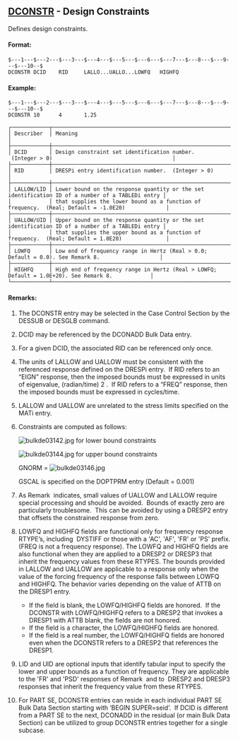 ## [DCONSTR](https://help.hexagonmi.com/bundle/MSC_Nastran_2022.4/page/Nastran_Combined_Book/qrg/bulkde/TOC.DCONSTR.xhtml) - Design Constraints

Defines design constraints.

#### Format:

```nastran
$---1---$---2---$---3---$---4---$---5---$---6---$---7---$---8---$---9---$---10--$
DCONSTR DCID    RID     LALLO...UALLO...LOWFQ   HIGHFQ                          
```

#### Example:

```nastran
$---1---$---2---$---3---$---4---$---5---$---6---$---7---$---8---$---9---$---10--$
DCONSTR 10      4       1.25                                                    
```

```text
┌────────────┬──────────────────────────────────────────────────────────────────────────────────────────────────┐
│ Describer  │ Meaning                                                                                          │
├────────────┼──────────────────────────────────────────────────────────────────────────────────────────────────┤
│ DCID       │ Design constraint set identification number.  (Integer > 0)                                      │
├────────────┼──────────────────────────────────────────────────────────────────────────────────────────────────┤
│ RID        │ DRESPi entry identification number.  (Integer > 0)                                               │
├────────────┼──────────────────────────────────────────────────────────────────────────────────────────────────┤
│ LALLOW/LID │ Lower bound on the response quantity or the set identification ID of a number of a TABLEDi entry │
│            │ that supplies the lower bound as a function of frequency.  (Real; Default = -1.0E20)             │
├────────────┼──────────────────────────────────────────────────────────────────────────────────────────────────┤
│ UALLOW/UID │ Upper bound on the response quantity or the set identification ID of a number of a TABLEDi entry │
│            │ that supplies the upper bound as a function of frequency.  (Real; Default = 1.0E20)              │
├────────────┼──────────────────────────────────────────────────────────────────────────────────────────────────┤
│ LOWFQ      │ Low end of frequency range in Hertz (Real > 0.0; Default = 0.0). See Remark 8.                   │
├────────────┼──────────────────────────────────────────────────────────────────────────────────────────────────┤
│ HIGHFQ     │ High end of frequency range in Hertz (Real > LOWFQ; Default = 1.0E+20). See Remark 8.            │
└────────────┴──────────────────────────────────────────────────────────────────────────────────────────────────┘
```

#### Remarks:

1. The DCONSTR entry may be selected in the Case Control Section by the DESSUB or DESGLB command.
2. DCID may be referenced by the DCONADD Bulk Data entry.
3. For a given DCID, the associated RID can be referenced only once.
4. The units of LALLOW and UALLOW must be consistent with the referenced response defined on the DRESPi entry.  If RID refers to an “EIGN” response, then the imposed bounds must be expressed in units of eigenvalue, (radian/time) 2 .  If RID refers to a “FREQ” response, then the imposed bounds must be expressed in cycles/time.
5. LALLOW and UALLOW are unrelated to the stress limits specified on the MATi entry.
6. Constraints are computed as follows:

     ![bulkde03142.jpg](https://help-be.hexagonmi.com/bundle/MSC_Nastran_2022.4/page/Nastran_Combined_Book/qrg/bulkde/../../../assets/bulkde03142.jpg?_LANG=enus)  for lower bound constraints

     ![bulkde03144.jpg](https://help-be.hexagonmi.com/bundle/MSC_Nastran_2022.4/page/Nastran_Combined_Book/qrg/bulkde/../../../assets/bulkde03144.jpg?_LANG=enus)  for upper bound constraints

     GNORM =  ![bulkde03146.jpg](https://help-be.hexagonmi.com/bundle/MSC_Nastran_2022.4/page/Nastran_Combined_Book/qrg/bulkde/../../../assets/bulkde03146.jpg?_LANG=enus)

     GSCAL is specified on the DOPTPRM entry (Default = 0.001)

7. As Remark   indicates, small values of UALLOW and LALLOW require special processing and should be avoided.  Bounds of exactly zero are particularly troublesome.  This can be avoided by using a DRESP2 entry that offsets the constrained response from zero.
8. LOWFQ and HIGHFQ fields are functional only for frequency response RTYPE’s, including  DYSTIFF or those with a 'AC', 'AF', 'FR' or 'PS' prefix. (FREQ is not a frequency response). The LOWFQ and HIGHFQ fields are also functional when they are applied to a DRESP2 or DRESP3 that inherit the frequency values from these RTYPES. The bounds provided in LALLOW and UALLOW are applicable to a response only when the value of the forcing frequency of the response falls between LOWFQ and HIGHFQ. The behavior varies depending on the value of ATTB on the DRESP1 entry.  
     - If the field is blank, the LOWFQ/HIGHFQ fields are honored.  If the DCONSTR with LOWFQ/HIGHFQ refers to a DRESP2 that invokes a DRESP1 with ATTB blank, the fields are not honored.
     - If the field is a character, the LOWFQ/HIGHFQ fields are honored.
     - If the field is a real number, the LOWFQ/HIGHFQ fields are honored even when the DCONSTR refers to a DRESP2 that references the DRESP1.
9. LID and UID are optional inputs that identify tabular input to specify the lower and upper bounds as a function of frequency. They are applicable to the 'FR' and 'PSD' responses of Remark   and to  DRESP2 and DRESP3 responses that inherit the frequency value from these RTYPES.
10. For PART SE, DCONSTR entries can reside in each individual PART SE Bulk Data Section starting with ‘BEGIN SUPER=seid’.  If DCID is different from a PART SE to the next, DCONADD in the residual (or main Bulk Data Section) can be utilized to group DCONSTR entries together for a single subcase.

